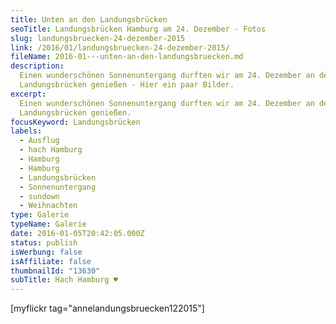 ```yaml
---
title: Unten an den Landungsbrücken
seoTitle: Landungsbrücken Hamburg am 24. Dezember - Fotos
slug: landungsbruecken-24-dezember-2015
link: /2016/01/landungsbruecken-24-dezember-2015/
fileName: 2016-01---unten-an-den-landungsbruecken.md
description:
  Einen wunderschönen Sonnenuntergang durften wir am 24. Dezember an den
  Landungsbrücken genießen - Hier ein paar Bilder.
excerpt:
  Einen wunderschönen Sonnenuntergang durften wir am 24. Dezember an den
  Landungsbrücken genießen.
focusKeyword: Landungsbrücken
labels:
  - Ausflug
  - hach Hamburg
  - Hamburg
  - Hamburg
  - Landungsbrücken
  - Sonnenuntergang
  - sundown
  - Weihnachten
type: Galerie
typeName: Galerie
date: 2016-01-05T20:42:05.000Z
status: publish
isWerbung: false
isAffiliate: false
thumbnailId: "13630"
subTitle: Hach Hamburg ♥
---
```


[myflickr tag="annelandungsbruecken122015"]
